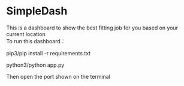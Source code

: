 # SimpleDash
This is a dashboard to show the best fitting job for you based on your current location  
To run this dashboard：  

pip3/pip install -r requirements.txt  

python3/python app.py

Then open the port shown on the terminal 
